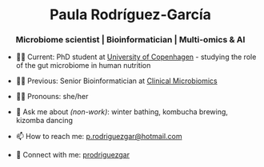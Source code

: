 <h1 align="center">Paula Rodríguez-García</h1>
<h3 align="center"> Microbiome scientist | Bioinformatician | Multi-omics & AI </h3>

- 👩‍🔬 Current: PhD student at [University of Copenhagen](https://nexs.ku.dk/english/research/nutrition-health/nutrition-microbiome-and-metabolomics/) - studying the role of the gut microbiome in human nutrition

- 👩‍💻 Previous: Senior Bioinformatician at [Clinical Microbiomics](https://clinical-microbiomics.com)

- 🙋🏼 Pronouns: she/her

- 💬 Ask me about *(non-work)*: winter bathing, kombucha brewing, kizomba dancing

- 📫 How to reach me: p.rodriguezgar@hotmail.com

- 📲 Connect with me: [prodriguezgar](https://www.linkedin.com/in/prodriguezgar/)


